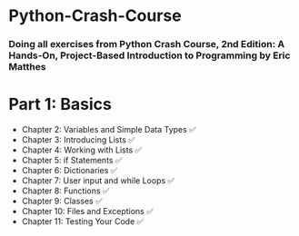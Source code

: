# Python-Crash-Course
### Doing all exercises from Python Crash Course, 2nd Edition: A Hands-On, Project-Based Introduction to Programming by Eric Matthes

# Part 1: Basics
- Chapter 2: Variables and Simple Data Types ✅
- Chapter 3: Introducing Lists ✅
- Chapter 4: Working with Lists ✅
- Chapter 5: if Statements ✅
- Chapter 6: Dictionaries ✅
- Chapter 7: User input and while Loops ✅
- Chapter 8: Functions ✅
- Chapter 9: Classes ✅
- Chapter 10: Files and Exceptions ✅
- Chapter 11: Testing Your Code ✅
<!--
# Part 2: Projects
- Project 1: Alien invasion
- Project 2: Data Visualization
- Project 3: Web Applications with Django
